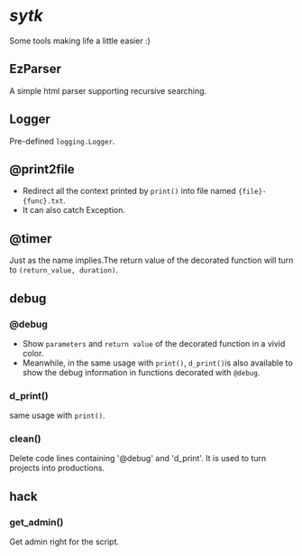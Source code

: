 # ___sytk___

Some tools making life a little easier :)

## EzParser

A simple html parser supporting recursive searching.

## Logger

Pre-defined `logging.Logger`.

## @print2file

+ Redirect all the context printed by `print()` into file named `{file}-{func}.txt`.
+ It can also catch Exception.

## @timer

Just as the name implies.The return value of the decorated function will turn to `(return_value, duration)`.

## debug

### @debug

+ Show `parameters` and `return value` of the decorated function in a vivid color.
+ Meanwhile, in the same usage with `print()`, `d_print()`is also available to show the debug information in functions decorated with `@debug`.

### d_print()

same usage with `print()`.

### clean()

Delete code lines containing '@debug' and 'd_print'. It is used to turn projects into productions.

## hack

### get_admin()

Get admin right for the script.
